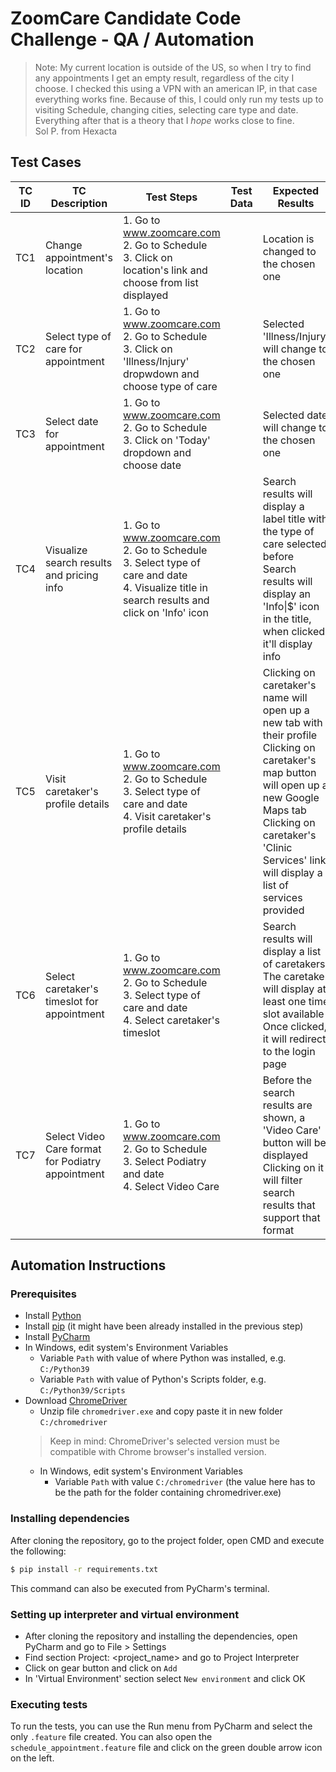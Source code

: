 # ZoomCare Candidate Code Challenge - QA / Automation

>Note: My current location is outside of the US, so when I try to find any appointments I get an empty result, 
> regardless of the city I choose. I checked this using a VPN with an american IP, in that case everything works fine.
> Because of this, I could only run my tests up to visiting Schedule, changing cities, selecting care type and date.
> Everything after that is a theory that I _hope_ works close to fine. <br> Sol P. from Hexacta
 
## Test Cases 
| TC ID | TC Description                                    | Test Steps                                                                                                                                         | Test Data | Expected Results                                                                                                                                                                                                                           |
|-------|---------------------------------------------------|----------------------------------------------------------------------------------------------------------------------------------------------------|-----------|--------------------------------------------------------------------------------------------------------------------------------------------------------------------------------------------------------------------------------------------|
| TC1   | Change appointment's location                     | 1. Go to www.zoomcare.com<br>2. Go to Schedule<br>3. Click on location's link and choose from list displayed                                       |           | Location is changed to the chosen one                                                                                                                                                                                                      |
| TC2   | Select type of care for appointment               | 1. Go to www.zoomcare.com<br>2. Go to Schedule<br>3. Click on 'Illness/Injury' dropwdown and choose type of care                                   |           | Selected 'Illness/Injury' will change to the chosen one                                                                                                                                                                                    |
| TC3   | Select date for appointment                       | 1. Go to www.zoomcare.com<br>2. Go to Schedule<br>3. Click on 'Today' dropdown and choose date                                                     |           | Selected date will change to the chosen one                                                                                                                                                                                                |
| TC4   | Visualize search results and pricing info         | 1. Go to www.zoomcare.com<br>2. Go to Schedule<br>3. Select type of care and date<br>4. Visualize title in search results and click on 'Info' icon |           | Search results will display a label title with the type of care selected before<br>Search results will display an 'Info\|$' icon in the title, when clicked it'll display info                                                             |
| TC5   | Visit caretaker's profile details                 | 1. Go to www.zoomcare.com<br>2. Go to Schedule<br>3. Select type of care and date<br>4. Visit caretaker's profile details                          |           | Clicking on caretaker's name will open up a new tab with their profile<br>Clicking on caretaker's map button will open up a new Google Maps tab<br>Clicking on caretaker's 'Clinic Services' link will display a list of services provided |
| TC6   | Select caretaker's timeslot for appointment       | 1. Go to www.zoomcare.com<br>2. Go to Schedule<br>3. Select type of care and date<br>4. Select caretaker's timeslot                                |           | Search results will display a list of caretakers<br>The caretaker will display at least one time slot available<br>Once clicked, it will redirect to the login page                                                                        |
| TC7   | Select Video Care format for Podiatry appointment | 1. Go to www.zoomcare.com<br>2. Go to Schedule<br>3. Select Podiatry and date<br>4. Select Video Care                                              |           | Before the search results are shown, a 'Video Care' button will be displayed<br>Clicking on it will filter search results that support that format                                                                                         |

## Automation Instructions
### Prerequisites
- Install [Python](https://www.python.org/)
- Install [pip](https://pip.pypa.io/en/stable/installing/) (it might have been already installed in the previous step)
- Install [PyCharm](https://www.jetbrains.com/es-es/pycharm/download/)
- In Windows, edit system's Environment Variables
  - Variable `Path` with value of where Python was installed, e.g. `C:/Python39`
  - Variable `Path` with value of Python's Scripts folder, e.g. `C:/Python39/Scripts`
- Download [ChromeDriver](https://chromedriver.chromium.org/)
  - Unzip file `chromedriver.exe` and copy paste it in new folder `C:/chromedriver`
  > Keep in mind: ChromeDriver's selected version must be compatible with Chrome browser's installed version.
  - In Windows, edit system's Environment Variables
    - Variable `Path` with value `C:/chromedriver` (the value here has to be the path for the folder containing chromedriver.exe)

### Installing dependencies
After cloning the repository, go to the project folder, open CMD and execute the following:
```sh
$ pip install -r requirements.txt
```
This command can also be executed from PyCharm's terminal.

### Setting up interpreter and virtual environment
- After cloning the repository and installing the dependencies, open PyCharm and go to File > Settings
- Find section Project: <project_name> and go to Project Interpreter
- Click on gear button and click on `Add`
- In 'Virtual Environment' section select `New environment` and click OK

### Executing tests
To run the tests, you can use the Run menu from PyCharm and select the only `.feature` file created.
You can also open the `schedule_appointment.feature` file and click on the green double arrow icon on the left.
